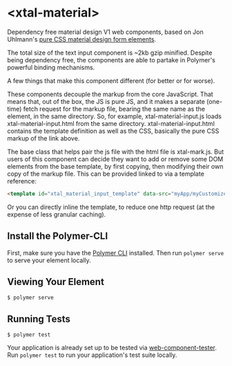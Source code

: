 # \<xtal-material\>

Dependency free material design V1 web components, based on Jon Uhlmann's [pure CSS material design form elements](https://codepen.io/jonnitto/pen/OVmvPB). 

The total size of the text input component is ~2kb gzip minified.  Despite being dependency free, the components are able to partake in Polymer's powerful binding mechanisms.

A few things that make this component different (for better or for worse).

These components decouple the markup from the core JavaScript.  That means that, out of the box, the JS is pure JS, and it makes a separate (one-time) fetch request for the markup file, bearing the same name as the element, in the same directory.  So, for example, xtal-material-input.js loads xtal-material-input.html from the same directory.  xtal-material-input.html contains the template definition as well as the CSS, basically the pure CSS markup of the link above.

The base class that helps pair the js file with the html file is xtal-mark.js.  But users of this component can decide they want to add or remove some DOM elements from the base template, by first copying, then modifying their own copy of the markup file.  This can be provided linked to via a template reference:

```html
<template id="xtal_material_input_template" data-src="myApp/myCustomizedVersion/my-neon-lipstick-text-box.html"></template>
```

Or you can directly inline the template, to reduce one http request (at the expense of less granular caching).

## Install the Polymer-CLI

First, make sure you have the [Polymer CLI](https://www.npmjs.com/package/polymer-cli) installed. Then run `polymer serve` to serve your element locally.

## Viewing Your Element

```
$ polymer serve
```

## Running Tests

```
$ polymer test
```

Your application is already set up to be tested via [web-component-tester](https://github.com/Polymer/web-component-tester). Run `polymer test` to run your application's test suite locally.
